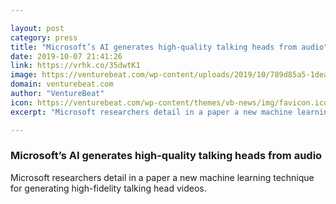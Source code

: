 ```yaml
---

layout: post
category: press
title: "Microsoft’s AI generates high-quality talking heads from audio"
date: 2019-10-07 21:41:26
link: https://vrhk.co/35dwtK1
image: https://venturebeat.com/wp-content/uploads/2019/10/789d85a5-1dea-4fbc-b76b-0c58623447e7-e1570482889201.png?w=1200&strip=all
domain: venturebeat.com
author: "VentureBeat"
icon: https://venturebeat.com/wp-content/themes/vb-news/img/favicon.ico
excerpt: "Microsoft researchers detail in a paper a new machine learning technique for generating high-fidelity talking head videos."

---
```


### Microsoft’s AI generates high-quality talking heads from audio

Microsoft researchers detail in a paper a new machine learning technique for generating high-fidelity talking head videos.